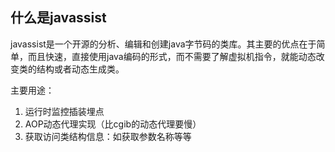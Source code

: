 ## 什么是javassist



javassist是一个开源的分析、编辑和创建java字节码的类库。其主要的优点在于简单，而且快速，直接使用java编码的形式，而不需要了解虚拟机指令，就能动态改变类的结构或者动态生成类。



主要用途：

1. 运行时监控插装埋点
2. AOP动态代理实现（比cgib的动态代理要慢）
3. 获取访问类结构信息：如获取参数名称等等